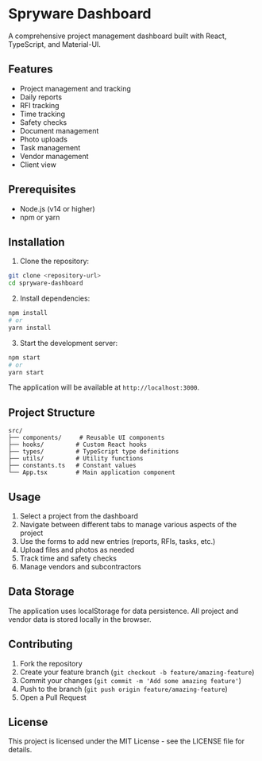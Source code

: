 # Spryware Dashboard

A comprehensive project management dashboard built with React, TypeScript, and Material-UI.

## Features

- Project management and tracking
- Daily reports
- RFI tracking
- Time tracking
- Safety checks
- Document management
- Photo uploads
- Task management
- Vendor management
- Client view

## Prerequisites

- Node.js (v14 or higher)
- npm or yarn

## Installation

1. Clone the repository:
```bash
git clone <repository-url>
cd spryware-dashboard
```

2. Install dependencies:
```bash
npm install
# or
yarn install
```

3. Start the development server:
```bash
npm start
# or
yarn start
```

The application will be available at `http://localhost:3000`.

## Project Structure

```
src/
├── components/     # Reusable UI components
├── hooks/         # Custom React hooks
├── types/         # TypeScript type definitions
├── utils/         # Utility functions
├── constants.ts   # Constant values
└── App.tsx        # Main application component
```

## Usage

1. Select a project from the dashboard
2. Navigate between different tabs to manage various aspects of the project
3. Use the forms to add new entries (reports, RFIs, tasks, etc.)
4. Upload files and photos as needed
5. Track time and safety checks
6. Manage vendors and subcontractors

## Data Storage

The application uses localStorage for data persistence. All project and vendor data is stored locally in the browser.

## Contributing

1. Fork the repository
2. Create your feature branch (`git checkout -b feature/amazing-feature`)
3. Commit your changes (`git commit -m 'Add some amazing feature'`)
4. Push to the branch (`git push origin feature/amazing-feature`)
5. Open a Pull Request

## License

This project is licensed under the MIT License - see the LICENSE file for details. 